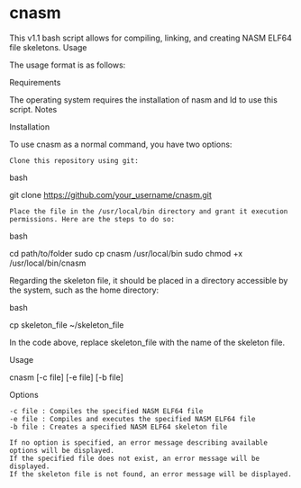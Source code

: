 # cnasm

This v1.1 bash script allows for compiling, linking, and creating NASM ELF64 file skeletons.
Usage

The usage format is as follows:

Requirements

The operating system requires the installation of nasm and ld to use this script.
Notes

Installation

To use cnasm as a normal command, you have two options:

    Clone this repository using git:

bash

git clone https://github.com/your_username/cnasm.git

    Place the file in the /usr/local/bin directory and grant it execution permissions. Here are the steps to do so:

bash

cd path/to/folder
sudo cp cnasm /usr/local/bin
sudo chmod +x /usr/local/bin/cnasm

Regarding the skeleton file, it should be placed in a directory accessible by the system, such as the home directory:

bash

cp skeleton_file ~/skeleton_file

In the code above, replace skeleton_file with the name of the skeleton file.

Usage

cnasm [-c file] [-e file] [-b file]

Options

    -c file : Compiles the specified NASM ELF64 file
    -e file : Compiles and executes the specified NASM ELF64 file
    -b file : Creates a specified NASM ELF64 skeleton file

    If no option is specified, an error message describing available options will be displayed.
    If the specified file does not exist, an error message will be displayed.
    If the skeleton file is not found, an error message will be displayed.
